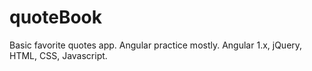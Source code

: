 quoteBook
=========

Basic favorite quotes app. Angular practice mostly. Angular 1.x, jQuery, HTML, CSS, Javascript.
